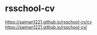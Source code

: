 # rsschool-cv
https://saiman1221.github.io/rsschool-cv/cv
https://saiman1221.github.io/rsschool-cv/
